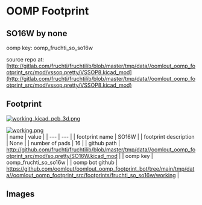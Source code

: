 # OOMP Footprint  
## SO16W  by none  
  
oomp key: oomp_fruchti_so_so16w  
  
source repo at: [http://gitlab.com/fruchti/fruchtilib/blob/master/tmp/data//oomlout_oomp_footprint_src/mod/vssop.pretty/VSSOP8.kicad_mod](http://gitlab.com/fruchti/fruchtilib/blob/master/tmp/data//oomlout_oomp_footprint_src/mod/vssop.pretty/VSSOP8.kicad_mod)  
## Footprint  
  
[![working_kicad_pcb_3d.png](working_kicad_pcb_3d_600.png)](working_kicad_pcb_3d.png)  
  
[![working.png](working_600.png)](working.png)  
| name | value | 
| --- | --- | 
| footprint name | SO16W | 
| footprint description | None | 
| number of pads | 16 | 
| github path | http://github.com/fruchti/fruchtilib/blob/master/tmp/data//oomlout_oomp_footprint_src/mod/so.pretty/SO16W.kicad_mod | 
| oomp key | oomp_fruchti_so_so16w | 
| oomp bot github | https://github.com/oomlout/oomlout_oomp_footprint_bot/tree/main/tmp/data//oomlout_oomp_footprint_src/footprints/fruchti_so_so16w/working | 
## Images  

